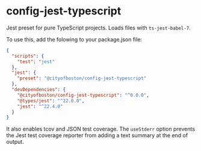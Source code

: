 # config-jest-typescript

Jest preset for pure TypeScript projects. Loads files with `ts-jest-babel-7`.

To use this, add the folowing to your package.json file:

```json
{
  "scripts": {
    "test": "jest"
  },
  "jest": {
    "preset": "@cityofboston/config-jest-typescript"
  },
  "devDependencies": {
    "@cityofboston/config-jest-typescript": "^0.0.0",
    "@types/jest": "^22.0.0",
    "jest": "^22.4.0"
  }
}
```

It also enables tcov and JSON test coverage. The `useStderr` option prevents the
Jest test coverage reporter from adding a text summary at the end of output.
